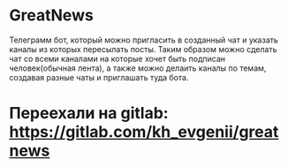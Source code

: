 # GreatNews

Телеграмм бот, который можно пригласить в созданный чат и указать каналы из которых пересылать посты.
Таким образом можно сделать чат со всеми каналами на которые хочет быть подписан человек(обычная лента), а также можно делаить каналы по темам, создавая разные чаты и приглашать туда бота. 

# Переехали на gitlab: https://gitlab.com/kh_evgenii/greatnews

